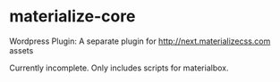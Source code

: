 # materialize-core
Wordpress Plugin: A separate plugin for http://next.materializecss.com assets

Currently incomplete. Only includes scripts for materialbox.